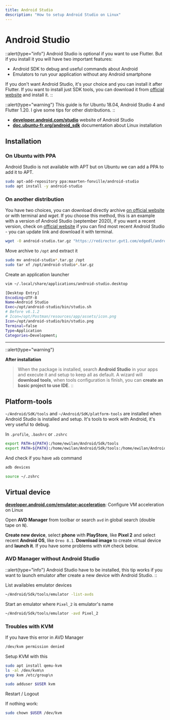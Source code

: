 ```yaml
---
title: Android Studio
description: "How to setup Android Studio on Linux"
---
```


# Android Studio

::alert{type="info"}
Android Studio is optional if you want to use Flutter. But if you install it you will have two important features:

- Android SDK to debug and useful commands about Android
- Emulators to run your application without any Android smartphone

If you don't want Android Studio, it's your choice and you can install it after Flutter. If you want to install just SDK tools, you can download it from [official website](https://developer.android.com/studio) and install it.
::

::alert{type="warning"}
This guide is for Ubuntu 18.04, Android Studio 4 and Flutter 1.20. I give some tips for other distributions.
::

- [**developer.android.com/studio**](https://developer.android.com/studio) website of Android Studio
- [**doc.ubuntu-fr.org/android_sdk**](https://doc.ubuntu-fr.org/android_sdk) documentation about Linux installation

## Installation

### On Ubuntu with PPA

Android Studio is not available with APT but on Ubuntu we can add a PPA to add it to APT.

```sh
sudo apt-add-repository ppa:maarten-fonville/android-studio
sudo apt install -y android-studio
```

### On another distribution

You have two choices, you can download directly archive [on official website](https://developer.android.com/studio) or with terminal and _wget_. If you choose this method, this is an example with a version of Android Studio (september 2020), if you want a recent version, check on [official website](https://developer.android.com/studio) if you can find most recent Android Studio - you can update link and download it with terminal.

```sh
wget -O android-studio.tar.gz "https://redirector.gvt1.com/edgedl/android/studio/ide-zips/4.0.1.0/android-studio-ide-193.6626763-linux.tar.gz"
```

Move archive to `/opt` and extract it

```sh
sudo mv android-studio*.tar.gz /opt
sudo tar xf /opt/android-studio*.tar.gz
```

Create an application launcher

```sh
vim ~/.local/share/applications/android-studio.desktop
```

```sh [~/.local/share/applications/android-studio.desktop]
[Desktop Entry]
Encoding=UTF-8
Name=Android Studio
Exec=/opt/android-studio/bin/studio.sh
# Before v6.1.2
# Icon=/opt/Postman/resources/app/assets/icon.png
Icon=/opt/android-studio/bin/studio.png
Terminal=false
Type=Application
Categories=Development;
```

---

::alert{type="warning"}

**After installation**

> When the package is installed, search **Android Studio** in your apps and execute it and setup to keep all as default. A wizard will **download tools**, when tools configuration is finish, you can **create an basic project to use IDE**.
> ::

## Platform-tools

`~/Android/SdK/tools` and `~/Android/SdK/platform-tools` are installed when Android Studio is installed and setup. It's tools to work with Android, it's very useful to debug.

In `.profile`, `.bashrc` or `.zshrc`

```sh [~/.zshrc]
export PATH=${PATH}:/home/ewilan/Android/Sdk/tools
export PATH=${PATH}:/home/ewilan/Android/Sdk/tools:/home/ewilan/Android/Sdk/platform-tools
```

And check if you have `adb` command

```sh
adb devices
```

```sh
source ~/.zshrc
```

## Virtual device

[**developer.android.com/emulator-acceleration**](https://developer.android.com/studio/run/emulator-acceleration?utm_source=android-studio#vm-linux): Configure VM acceleration on Linux

Open **AVD Manager** from toolbar or search `avd` in global search (double tape on <kbd>N</kbd>).

**Create new device**, select **phone** with **PlayStore**, like **Pixel 2** and select recent **Android OS**, like `Oreo 8.1`. **Download image** to create virtual device and **launch it**. If you have some problems with `KVM` check below.

### AVD Manager without Android Studio

::alert{type="info"}
Android Studio have to be installed, this tip works if you want to launch emulator after create a new device with Android Studio.
::

List availables emulator devices

```sh
~/Android/Sdk/tools/emulator -list-avds
```

Start an emulator where `Pixel_2` is emulator's name

```sh
~/Android/Sdk/tools/emulator -avd Pixel_2
```

### Troubles with KVM

If you have this error in AVD Manager

```sh
/dev/kvm permission denied
```

Setup KVM with this

```sh
sudo apt install qemu-kvm
ls -al /dev/kvm\n
grep kvm /etc/group\n
```

```sh
sudo adduser $USER kvm
```

Restart / Logout

If nothing work:

```sh
sudo chown $USER /dev/kvm
```
